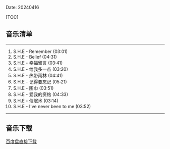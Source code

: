 Date: 20240416


[TOC]


## 音乐清单


------------------------------------------------------------------------

1.  S.H.E - Remember (03:01)
2.  S.H.E - Belief (04:31)
3.  S.H.E - 幸福留言 (03:41)
4.  S.H.E - 给我多一点 (03:20)
5.  S.H.E - 热带雨林 (04:41)
6.  S.H.E - 记得要忘记 (05:21)
7.  S.H.E - 围巾 (03:51)
8.  S.H.E - 爱我的资格 (04:33)
9.  S.H.E - 催眠术 (03:14)
10. S.H.E - I\'ve never been to me (03:52)

------------------------------------------------------------------------


## 音乐下载

<a class="btn btn-primary" target="_blank"
    href="https://pan.baidu.com/s/1sjfjvSjtOHlTFXUkajKBSw?pwd=krro"><span
        class="glyphicon glyphicon-download-alt" aria-hidden="true"></span>
    百度盘直接下载
</a>


